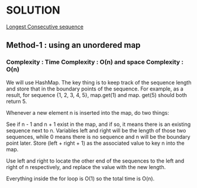 # SOLUTION

[Longest Consecutive sequence](https://leetcode.com/problems/longest-consecutive-sequence/)

## Method-1 : using an unordered map


### Complexity : Time Complexity : O(n) and space Complexity : O(n)

We will use HashMap. The key thing is to keep track of the sequence length and store that in the boundary
points of the sequence. For example, as a result, for sequence {1, 2, 3, 4, 5}, map.get(1) and map.
get(5) should both return 5.

Whenever a new element n is inserted into the map, do two things:

See if n - 1 and n + 1 exist in the map, and if so, it means there is an existing sequence next to n.
Variables left and right will be the length of those two sequences, while 0 means there is no sequence
and n will be the boundary point later. Store (left + right + 1) as the associated value to key n into the map.

Use left and right to locate the other end of the sequences to the left and right of n respectively,
and replace the value with the new length.

Everything inside the for loop is O(1) so the total time is O(n). 
